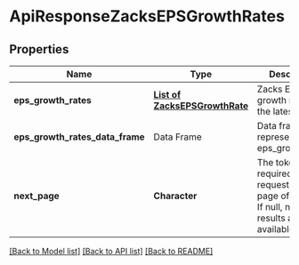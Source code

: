# ApiResponseZacksEPSGrowthRates

[//]: # (CLASS:IntrinioSDK::ApiResponseZacksEPSGrowthRates)

[//]: # (KIND:object)

## Properties

[//]: # (START_DEFINITION)

Name | Type | Description
------------ | ------------- | -------------
**eps_growth_rates** | [**List of ZacksEPSGrowthRate**](ZacksEPSGrowthRate.md) | Zacks EPS growth rate for the latest date &nbsp;
**eps_growth_rates_data_frame** | Data Frame | Data frame representation of eps_growth_rates
**next_page** | **Character** | The token required to request the next page of the data. If null, no further results are available. &nbsp;

[//]: # (END_DEFINITION)


[//]: # (CONTAINED_CLASS:IntrinioSDK::ZacksEPSGrowthRate)


[[Back to Model list]](../README.md#documentation-for-models) [[Back to API list]](../README.md#documentation-for-api-endpoints) [[Back to README]](../README.md)


